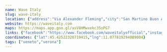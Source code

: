 ```yaml
---
name: Wave Italy
slug: wave-italy
location: {"address":"Via Alexander Fleming","city":"San Martino Buon Albergo VR","cap":"37036"}
website: https://waveitaly.com
maps: https://maps.app.goo.gl/asV8HMwxekc35oPG7
links: {"facebook":"https://www.facebook.com/waveitalyofficial","instagram":"https://www.instagram.com/waveitalyofficial/"}
coordinates: {"lat":45.42522320719415,"lng":11.077819294089004}
tags: ["veneto","verona"]
---
```

